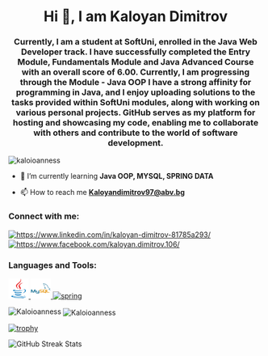 <h1 align="center">Hi 👋, I am Kaloyan Dimitrov</h1>
<h3 align="center">Currently, I am a student at SoftUni, enrolled in the Java Web Developer track. I have successfully completed the Entry Module, Fundamentals Module and Java Advanced Course with an overall score of 6.00. Currently, I am progressing through the Module - Java OOP I have a strong affinity for programming in Java, and I enjoy uploading solutions to the tasks provided within SoftUni modules, along with working on various personal projects. GitHub serves as my platform for hosting and showcasing my code, enabling me to collaborate with others and contribute to the world of software development.</h3>

<p align="left"> <img src="https://komarev.com/ghpvc/?username=kaloioanness&label=Profile%20views&color=0e75b6&style=flat" alt="kaloioanness" /> </p>

- 🌱 I’m currently learning **Java OOP, MYSQL, SPRING DATA**

- 📫 How to reach me **Kaloyandimitrov97@abv.bg**

<h3 align="left">Connect with me:</h3> <p align="left">
<a href="https://linkedin.com/in/kaloyan-dimitrov-81785a293/" target="blank"><img align="center" src="https://raw.githubusercontent.com/rahuldkjain/github-profile-readme-generator/master/src/images/icons/Social/linked-in-alt.svg" alt="https://www.linkedin.com/in/kaloyan-dimitrov-81785a293/" height="30" width="40" /></a>
<a href="https://fb.com/kaloyan.dimitrov.106/" target="blank"><img align="center" src="https://raw.githubusercontent.com/rahuldkjain/github-profile-readme-generator/master/src/images/icons/Social/facebook.svg" alt="https://www.facebook.com/kaloyan.dimitrov.106/" height="30" width="40" /></a>
</p>

<h3 align="left">Languages and Tools:</h3>
<p align="left"> <a href="https://www.java.com" target="_blank" rel="noreferrer"> <img src="https://raw.githubusercontent.com/devicons/devicon/master/icons/java/java-original.svg" alt="java" width="40" height="40"/> </a> <a href="https://www.mysql.com/" target="_blank" rel="noreferrer"> <img src="https://raw.githubusercontent.com/devicons/devicon/master/icons/mysql/mysql-original-wordmark.svg" alt="mysql" width="40" height="40"/> </a> <a href="https://spring.io/" target="_blank" rel="noreferrer"> <img src="https://www.vectorlogo.zone/logos/springio/springio-icon.svg" alt="spring" width="40" height="40"/> </a> </p>

<p><img align="left" src="https://github-readme-stats.vercel.app/api/top-langs?username=Kaloioanness&show_icons=true&locale=en&layout=compact" alt="Kaloioanness" /></p>
<p>&nbsp;<img align="center" src="https://github-readme-stats.vercel.app/api?username=Kaloioanness&show_icons=true&locale=en" alt="Kaloioanness" /></p>

[![trophy](https://github-profile-trophy.vercel.app/?username=Kaloioanness&theme=onedark)](https://github.com/ryo-ma/github-profile-trophy)
<p align="left">
  <img src="https://github-readme-streak-stats.herokuapp.com/?user=Kaloioanness" alt="GitHub Streak Stats" />
</p>
